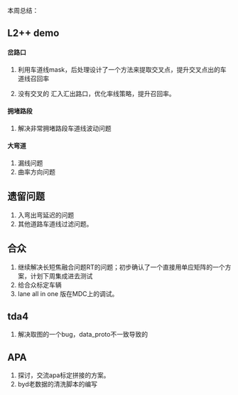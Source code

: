 本周总结：

## L2++ demo

   #### 岔路口

1. 利用车道线mask，后处理设计了一个方法来提取交叉点，提升交叉点出的车道线召回率

2. 没有交叉的 汇入汇出路口，优化率线策略，提升召回率。

   

#### 拥堵路段

1. 解决非常拥堵路段车道线波动问题

#### 大弯道

1. 漏线问题
2. 曲率方向问题

## 遗留问题

1. 入弯出弯延迟的问题
2. 其他道路车道线过滤问题。

## 合众

1. 继续解决长短焦融合问题RT的问题；初步确认了一个直接用单应矩阵的一个方案，计划下周集成进去测试
2. 给合众标定车辆
3. lane all in one 版在MDC上的调试。

## tda4

1. 解决取图的一个bug，data_proto不一致导致的

## APA

1. 探讨，交流apa标定拼接的方案。
2. byd老数据的清洗脚本的编写
